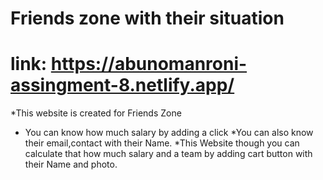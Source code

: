 # Friends zone with their situation

 # link: https://abunomanroni-assingment-8.netlify.app/

*This website is created for Friends Zone

   * You can know how much salary by adding a click
    *You can also know their email,contact with their Name.
    *This Website though you can calculate that how much salary and a team by adding cart button with their Name and photo.

